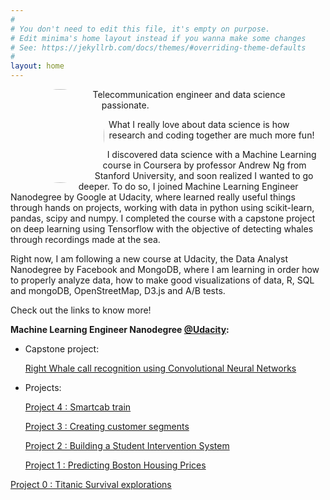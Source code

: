 ```yaml
---
#
# You don't need to edit this file, it's empty on purpose.
# Edit minima's home layout instead if you wanna make some changes
# See: https://jekyllrb.com/docs/themes/#overriding-theme-defaults
#
layout: home
---
```


<img class="profile-img" src="../img/photo_small.jpg">

<style>
.profile-img{
	shape-outside: circle(50%);
	clip-path: circle(50%);
	height: 150px;
	width:150px; 
	border-radius: 50%;
	float:left;
	padding-right: 10px;
}
</style>


Telecommunication engineer and data science passionate.


What I really love about data science is how research and coding together are much more fun! 

I discovered data science with a Machine Learning course in Coursera by professor Andrew Ng from Stanford University, and soon realized I wanted to go deeper. To do so, I joined Machine Learning Engineer Nanodegree by Google at Udacity, where learned really useful things through hands on projects, working with data in python using scikit-learn, pandas, scipy and numpy.  I completed the course with a capstone project on deep learning using Tensorflow with the objective of detecting whales through recordings made at the sea.

Right now, I am following a new course at Udacity, the Data Analyst Nanodegree by Facebook and MongoDB, where I am learning in order how to properly analyze data, how to make good visualizations of data, R, SQL and mongoDB, OpenStreetMap, D3.js and A/B tests.

Check out the links to know more!


**Machine Learning Engineer Nanodegree [@Udacity](https://www.udacity.com/course/machine-learning-engineer-nanodegree--nd009):**

- Capstone project:

	[Right Whale call recognition using Convolutional Neural Networks](/capstone_mabelvj/)

- Projects:

	[Project 4 : Smartcab train](https://github.com/mabelvj/MLNP/blob/master/P4_smartcab/smartcab_report.ipynb)

	[Project 3 : Creating customer segments](https://github.com/mabelvj/MLNP/blob/master/P3_creating_customer_segments/customer_segments.ipynb)

	[Project 2 : Building a Student Intervention System](https://github.com/mabelvj/MLNP/blob/master/P2_student_intervention/student_intervention.ipynb)

	[Project 1 : Predicting Boston Housing Prices](https://github.com/mabelvj/MLNP/blob/master/P1_boston_housing/boston_housing.ipynb)

[Project 0 : Titanic Survival explorations](https://github.com/mabelvj/MLNP/blob/master/P0_titanic/Titanic_Survival_Exploration.ipynb)
